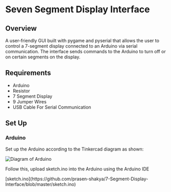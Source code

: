 <h1>Seven Segment Display Interface</h1>

<h2>Overview</h2>
<p>A user-friendly GUI built with pygame and pyserial that allows the user to control a 7-segment display connected to an Arduino via serial communication. The interface sends commands to the Arduino
to turn off or on certain segments on the display.</p>

<h2>Requirements</h2>
<ul>
<li>Arduino</li>
<li>Resistor</li>
<li>7 Segment Display</li>
<li>9 Jumper Wires</li>
<li>USB Cable For Serial Communication</li>

</ul>

<h2>Set Up</h2>
<h3>Arduino</h3>
<p>Set up the Arduino according to the Tinkercad diagram as shown:</p>

![Diagram of Arduino](https://github.com/user-attachments/assets/fb5c6e58-aa22-4fd6-8c14-af01e63b0013)


<p>Follow this, upload sketch.ino into the Arduino using the Arduino IDE </p>
[sketch.ino](https://github.com/prasen-shakya/7-Segment-Display-Interface/blob/master/sketch.ino)


